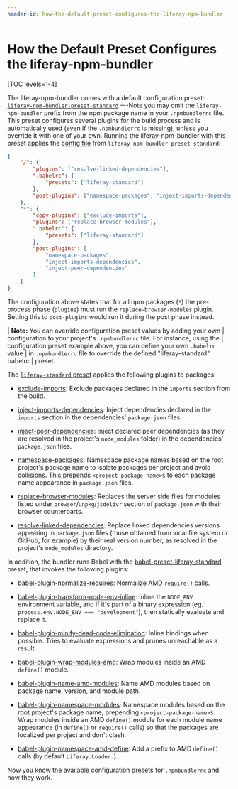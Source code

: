 ```yaml
---
header-id: how-the-default-preset-configures-the-liferay-npm-bundler
---
```


# How the Default Preset Configures the liferay-npm-bundler

[TOC levels=1-4]

The liferay-npm-bundler comes with a default configuration preset: 
[`liferay-npm-bundler-preset-standard`](https://github.com/liferay/liferay-npm-build-tools/tree/master/packages/liferay-npm-bundler-preset-standard)
---Note you may omit the `liferay-npm-bundler` prefix from the npm package name 
in your `.npmbundlerrc` file. This preset configures several plugins for the 
build process and is automatically used (even if the `.npmbundlerrc` is 
missing), unless you override it with one of your own. Running the 
liferay-npm-bundler with this preset applies the 
[config file](https://github.com/liferay/liferay-npm-build-tools/blob/master/packages/liferay-npm-bundler-preset-standard/config.json) 
from `liferay-npm-bundler-preset-standard`:

```json
{
	"/": {
		"plugins": ["resolve-linked-dependencies"],
		".babelrc": {
			"presets": ["liferay-standard"]
		},
		"post-plugins": ["namespace-packages", "inject-imports-dependencies"]
	},
	"*": {
		"copy-plugins": ["exclude-imports"],
		"plugins": ["replace-browser-modules"],
		".babelrc": {
			"presets": ["liferay-standard"]
		},
		"post-plugins": [
			"namespace-packages",
			"inject-imports-dependencies",
			"inject-peer-dependencies"
		]
	}
}
```

The configuration above states that for all npm packages (`*`) the pre-process 
phase (`plugins`) must run the `replace-browser-modules` plugin. Setting this to 
`post-plugins` would run it during the post phase instead. 

| **Note:** You can override configuration preset values by adding your own 
| configuration to your project's `.npmbundlerrc` file. For instance, using the 
| configuration preset example above, you can define your own `.babelrc` value 
| in `.npmbundlerrc` file to override the defined "liferay-standard" babelrc 
| preset.

The 
[`liferay-standard` preset](https://github.com/liferay/liferay-npm-build-tools/tree/master/packages/babel-preset-liferay-standard) 
applies the following plugins to packages:

- [exclude-imports](https://github.com/liferay/liferay-npm-build-tools/tree/master/packages/liferay-npm-bundler-plugin-exclude-imports):
  Exclude packages declared in the `imports` section from the build.

- [inject-imports-dependencies](https://github.com/liferay/liferay-npm-build-tools/tree/master/packages/liferay-npm-bundler-plugin-inject-imports-dependencies):
  Inject dependencies declared in the `imports` section in the dependencies' 
  `package.json` files.

- [inject-peer-dependencies](https://github.com/liferay/liferay-npm-build-tools/tree/master/packages/liferay-npm-bundler-plugin-inject-peer-dependencies):
  Inject declared peer dependencies (as they are resolved in the project's 
  `node_modules` folder) in the dependencies' `package.json` files.

- [namespace-packages](https://github.com/liferay/liferay-npm-build-tools/tree/master/packages/liferay-npm-bundler-plugin-namespace-packages):
  Namespace package names based on the root project's package name to isolate 
  packages per project and avoid collisions. This prepends 
  `<project-package-name>$` to each package name appearance in `package.json` 
  files.

- [replace-browser-modules](https://github.com/liferay/liferay-npm-build-tools/tree/master/packages/liferay-npm-bundler-plugin-replace-browser-modules):
  Replaces the server side files for modules listed under 
  `browser`/`unpkg`/`jsdelivr` section of `package.json` with their browser 
  counterparts. 

- [resolve-linked-dependencies](https://github.com/liferay/liferay-npm-build-tools/tree/master/packages/liferay-npm-bundler-plugin-resolve-linked-dependencies):
  Replace linked dependencies versions appearing in `package.json` files 
  (those obtained from local file system or GitHub, for example) by their real 
  version number, as resolved in the project's `node_modules` directory.

In addition, the bundler runs Babel with the 
[babel-preset-liferay-standard](https://github.com/liferay/liferay-npm-build-tools/tree/master/packages/babel-preset-liferay-standard) 
preset, that invokes the following plugins:

- [babel-plugin-normalize-requires](https://github.com/liferay/liferay-npm-build-tools/tree/master/packages/babel-plugin-normalize-requires):
	Normalize AMD `require()` calls.

- [babel-plugin-transform-node-env-inline](https://github.com/babel/minify/tree/master/packages/babel-plugin-transform-node-env-inline):
	Inline the `NODE_ENV` environment variable, and if it's part of a binary 
	expression (eg. `process.env.NODE_ENV === "development"`), then statically 
	evaluate and replace it.

- [babel-plugin-minify-dead-code-elimination](https://www.npmjs.com/package/babel-plugin-minify-dead-code-elimination): 
	Inline bindings when possible. Tries to evaluate expressions and prunes 
	unreachable as a result.

- [babel-plugin-wrap-modules-amd](https://github.com/liferay/liferay-npm-build-tools/tree/master/packages/babel-plugin-wrap-modules-amd):
	Wrap modules inside an AMD `define()` module.

- [babel-plugin-name-amd-modules](https://github.com/liferay/liferay-npm-build-tools/tree/master/packages/babel-plugin-name-amd-modules):
  Name AMD modules based on package name, version, and module path.

- [babel-plugin-namespace-modules](https://github.com/liferay/liferay-npm-build-tools/tree/master/packages/babel-plugin-namespace-modules):
	Namespace modules based on the root project's package name, prepending 
	`<project-package-name>$`. Wrap modules inside an AMD `define()` module for 
	each module name appearance (in `define()` or `require()` calls) so that the 
	packages are localized per project and don't clash.

- [babel-plugin-namespace-amd-define](https://github.com/liferay/liferay-npm-build-tools/tree/master/packages/babel-plugin-namespace-amd-define):
  Add a prefix to AMD `define()` calls (by default `Liferay.Loader.`).

Now you know the available configuration presets for `.npmbundlerrc` and how 
they work. 
